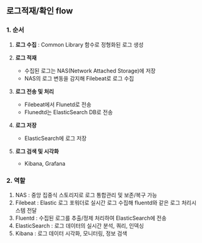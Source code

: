 ## 로그적재/확인 flow

### 1. 순서
1. **로그 수집** : Common Library 함수로 정형화된 로그 생성
  

2. **로그 적재**
   - 수집된 로그는 NAS(Network Attached Storage)에 저장
   - NAS의 로그 변동을 감지해 Filebeat로 로그 수집
  

3. **로그 전송 및 처리**
   - Filebeat에서 Flunetd로 전송
   - Flunedtd는 ElasticSearch DB로 전송
  

4. **로그 저장**
   - ElasticSearch에 로그 저장
  

5. **로그 검색 및 시각화**
   - Kibana, Grafana

### 2. 역할
1. NAS : 중앙 집중식 스토리지로 로그 통합관리 및 보존/복구 가능
2. Filebeat : Elastic 로그 포워더로 실시간 로그 수집해 fluentd와 같은 로그 처리시스템 전달
3. Fluentd : 수집된 로그를 추출/정제 처리하여 ElasticSearch에 전송
4. ElasticSearch : 로그 데이터의 실시간 분석, 쿼리, 인덱싱
5. Kibana : 로그 데이터 시각화, 모니터링, 정보 검색
   

